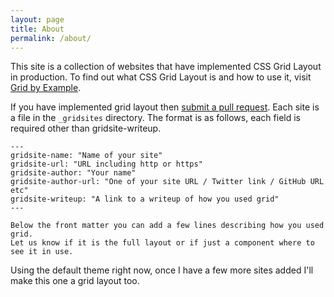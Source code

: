 ```yaml
---
layout: page
title: About
permalink: /about/
---
```


This site is a collection of websites that have implemented CSS Grid Layout in production. To find out what CSS Grid Layout is and how to use it, visit [Grid by Example](http://gridbyexample.com).

If you have implemented grid layout then [submit a pull request](https://github.com/rachelandrew/cssgrid-design). Each site is a file in the `_gridsites` directory. The format is as follows, each field is required other than gridsite-writeup.

```
---
gridsite-name: "Name of your site"
gridsite-url: "URL including http or https"
gridsite-author: "Your name"
gridsite-author-url: "One of your site URL / Twitter link / GitHub URL etc"
gridsite-writeup: "A link to a writeup of how you used grid"
---

Below the front matter you can add a few lines describing how you used grid. 
Let us know if it is the full layout or if just a component where to see it in use.
```

Using the default theme right now, once I have a few more sites added I'll make this one a grid layout too. 
